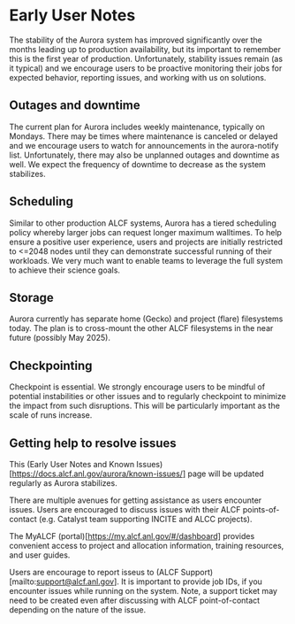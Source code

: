 # Early User Notes

The stability of the Aurora system has improved significantly over the months leading up to production availability, but its important to remember this is the first year of production. Unfortunately, stability issues remain (as it typical) and we encourage users to be proactive monitoring their jobs for expected behavior, reporting issues, and working with us on solutions.

## Outages and downtime

The current plan for Aurora includes weekly maintenance, typically on Mondays. There may be times where maintenance is canceled or delayed and we encourage users to watch for announcements in the aurora-notify list. Unfortunately, there may also be unplanned outages and downtime as well. We expect the frequency of downtime to decrease as the system stabilizes.

## Scheduling

Similar to other production ALCF systems, Aurora has a tiered scheduling policy whereby larger jobs can request longer maximum walltimes. To help ensure a positive user experience, users and projects are initially restricted to <=2048 nodes until they can demonstrate successful running of their workloads. We very much want to enable teams to leverage the full system to achieve their science goals.

## Storage

Aurora currently has separate home (Gecko) and project (flare) filesystems today. The plan is to cross-mount the other ALCF filesystems in the near future (possibly May 2025).

## Checkpointing

Checkpoint is essential. We strongly encourage users to be mindful of potential instabilities or other issues and to regularly checkpoint to minimize the impact from such disruptions. This will be particularly important as the scale of runs increase. 

## Getting help to resolve issues

This (Early User Notes and Known Issues)[https://docs.alcf.anl.gov/aurora/known-issues/] page will be updated regularly as Aurora stabilizes.

There are multiple avenues for getting assistance as users encounter issues. Users are encouraged to discuss issues with their ALCF points-of-contact (e.g. Catalyst team supporting INCITE and ALCC projects). 

The MyALCF (portal)[https://my.alcf.anl.gov/#/dashboard] provides convenient access to project and allocation information, training resources, and user guides.

Users are encourage to report isseus to (ALCF Support)[mailto:support@alcf.anl.gov]. It is important to provide job IDs, if you encounter issues while running on the system. Note, a support ticket may need to be created even after discussing with ALCF point-of-contact depending on the nature of the issue.

